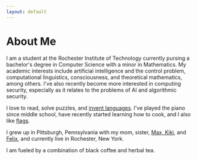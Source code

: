 ```yaml
---
layout: default
---
```


# About Me

I am a student at the Rochester Institute of Technology currently pursing a
bachelor's degree in Computer Science with a minor in Mathematics. My academic
interests include artificial intelligence and the control problem,
computational linguistics, consciousness, and theoretical mathematics, among
others. I've also recently become more interested in computing security,
especially as it relates to the problems of AI and algorithmic security.

I love to read, solve puzzles, and [invent languages][conlang]. I've played the
piano since middle school, have recently started learning how to cook, and I
also like [flags][vexillology].

I grew up in Pittsburgh, Pennsylvania with my mom, sister, [Max, Kiki][cats],
and [Felix][felix], and currently live in Rochester, New York.

I am fueled by a combination of black coffee and herbal tea.


[cats]: /assets/images/cats.jpg
[felix]: /assets/images/felix.jpg
[conlang]: https://en.wikipedia.org/wiki/Constructed_language
[vexillology]: https://en.wikipedia.org/wiki/Vexillology
